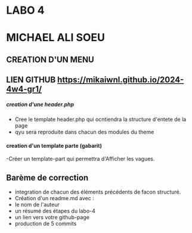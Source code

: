 # LABO 4
# MICHAEL ALI SOEU
## CREATION D'UN MENU
## LIEN GITHUB https://mikaiwnl.github.io/2024-4w4-gr1/

##### creation d'une header.php
- Cree le template header.php qui ocntiendra la structure d'entete de la page 
- qyu sera reproduite dans chacun des modules du theme
#### creation d'un template parte  (gabarit)
-Créer un template-part qui permettra d'Afficher les vagues.

## Barème de correction
- integration de chacun des éléments précédents de facon structuré.
- Création d'un readme.md avec : 
- le nom de l'auteur
- un résumé des étapes du labo-4
- un lien vers votre github-page
- production de 5 commits